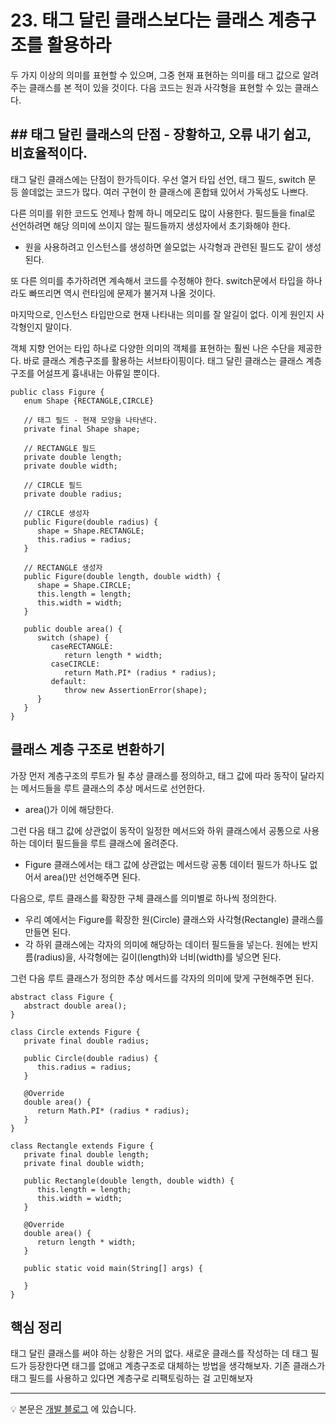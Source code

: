 # 23. 태그 달린 클래스보다는 클래스 계층구조를 활용하라
두 가지 이상의 의미를 표현할 수 있으며, 그중 현재 표현하는 의미를 태그 값으로 알려주는 클래스를 본 적이 있을 것이다. 다음 코드는 원과 사각형을 표현할 수 있는 클래스다.

## ## 태그 달린 클래스의 단점 - 장황하고, 오류 내기 쉽고, 비효율적이다.
태그 달린 클래스에는 단점이 한가득이다. 우선 열거 타입 선언, 태그 필드, switch 문 등 쓸데없는 코드가 많다. 여러 구현이 한 클래스에 혼합돼 있어서 가독성도 나쁘다.

다른 의미를 위한 코드도 언제나 함께 하니 메모리도 많이 사용한다. 필드들을 final로 선언하려면 해당 의미에 쓰이지 않는 필드들까지 생성자에서 초기화해야 한다. 
- 원을 사용하려고 인스턴스를 생성하면 쓸모없는 사각형과 관련된 필드도 같이 생성된다.

또 다른 의미를 추가하려면 계속해서 코드를 수정해야 한다. switch문에서 타입을 하나라도 빠뜨리면 역시 런타임에 문제가 불거져 나올 것이다. 

마지막으로, 인스턴스 타입만으로 현재 나타내는 의미를 잘 알길이 없다. 이게 원인지 사각형인지 말이다.

객체 지향 언어는 타입 하나로 다양한 의미의 객체를 표현하는 훨씬 나은 수단을 제공한다. 바로 클래스 계층구조를 활용하는 서브타이핑이다. 태그 달린 클래스는 클래스 계층구조를 어설프게 흉내내는 아류일 뿐이다.
~~~
public class Figure {
   enum Shape {RECTANGLE,CIRCLE}

   // 태그 필드 - 현재 모양을 나타낸다.
   private final Shape shape;

   // RECTANGLE 필드
   private double length;
   private double width;

   // CIRCLE 필드
   private double radius;

   // CIRCLE 생성자
   public Figure(double radius) {
      shape = Shape.RECTANGLE;
      this.radius = radius;
   }

   // RECTANGLE 생성자
   public Figure(double length, double width) {
      shape = Shape.CIRCLE;
      this.length = length;
      this.width = width;
   }

   public double area() {
      switch (shape) {
         caseRECTANGLE:
            return length * width;
         caseCIRCLE:
            return Math.PI* (radius * radius);
         default:
            throw new AssertionError(shape);
      }
   }
}
~~~

## 클래스 계층 구조로 변환하기
가장 먼저 계층구조의 루트가 될 추상 클래스를 정의하고, 태그 값에 따라 동작이 달라지는 메서드들을 루트 클래스의 추상 메서드로 선언한다.
- area()가 이에 해당한다.

그런 다음 태그 값에 상관없이 동작이 일정한 메서드와 하위 클래스에서 공통으로 사용하는 데이터 필드들을 루트 클래스에 올려준다.
- Figure 클래스에서는 태그 값에 상관없는 메서드랑 공통 데이터 필드가 하나도 없어서 area()만 선언해주면 된다.

다음으로, 루트 클래스를 확장한 구체 클래스를 의미별로 하나씩 정의한다. 
- 우리 예에서는 Figure를 확장한 원(Circle) 클래스와 사각형(Rectangle) 클래스를 만들면 된다.
- 각 하위 클래스에는 각자의 의미에 해당하는 데이터 필드들을 넣는다. 원에는 반지름(radius)을, 사각형에는 길이(length)와 너비(width)를 넣으면 된다.

그런 다음 루트 클래스가 정의한 추상 메서드를 각자의 의미에 맞게 구현해주면 된다.

~~~
abstract class Figure {
   abstract double area();
}

class Circle extends Figure {
   private final double radius;

   public Circle(double radius) {
      this.radius = radius;
   }

   @Override
   double area() {
      return Math.PI* (radius * radius);
   }
}

class Rectangle extends Figure {
   private final double length;
   private final double width;

   public Rectangle(double length, double width) {
      this.length = length;
      this.width = width;
   }

   @Override
   double area() {
      return length * width;
   }

   public static void main(String[] args) {

   }
}
~~~


## 핵심 정리
태그 달린 클래스를 써야 하는 상황은 거의 없다. 새로운 클래스를 작성하는 데 태그 필드가 등장한다면 태그를 없애고 계층구조로 대체하는 방법을 생각해보자. 기존 클래스가 태그 필드를 사용하고 있다면 계층구로 리팩토링하는 걸 고민해보자
<br>

--- 

💡 본문은 [개발 블로그](https://loosie.tistory.com/664) 에 있습니다.